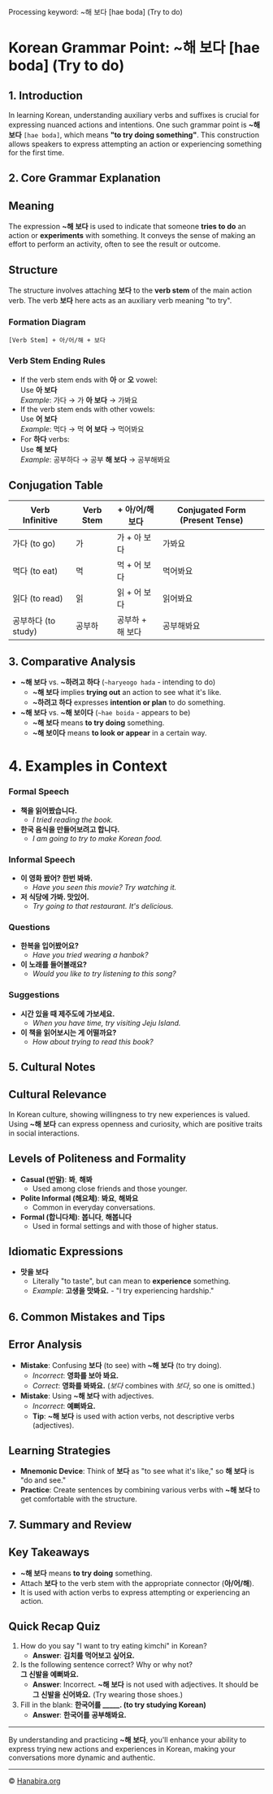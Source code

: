 Processing keyword: ~해 보다 [hae boda] (Try to do)
# Korean Grammar Point: ~해 보다 [hae boda] (Try to do)

## 1. Introduction
In learning Korean, understanding auxiliary verbs and suffixes is crucial for expressing nuanced actions and intentions. One such grammar point is **~해 보다** `[hae boda]`, which means **"to try doing something"**. This construction allows speakers to express attempting an action or experiencing something for the first time.

## 2. Core Grammar Explanation
## Meaning
The expression **~해 보다** is used to indicate that someone **tries to do** an action or **experiments** with something. It conveys the sense of making an effort to perform an activity, often to see the result or outcome.
## Structure
The structure involves attaching **보다** to the **verb stem** of the main action verb. The verb **보다** here acts as an auxiliary verb meaning "to try".
### Formation Diagram
```
[Verb Stem] + 아/어/해 + 보다
```
### Verb Stem Ending Rules
- If the verb stem ends with **아** or **오** vowel:   
  Use **아 보다**  
  _Example_: 가다 → 가 **아 보다** → 가봐요
- If the verb stem ends with other vowels:  
  Use **어 보다**  
  _Example_: 먹다 → 먹 **어 보다** → 먹어봐요
- For **하다** verbs:  
  Use **해 보다**  
  _Example_: 공부하다 → 공부 **해 보다** → 공부해봐요
## Conjugation Table
| Verb Infinitive | Verb Stem | + 아/어/해 보다 | Conjugated Form (Present Tense) |
|-----------------|------------|--------------|----------------------------|
| 가다 (to go)    | 가         | 가 + 아 보다  | 가봐요                     |
| 먹다 (to eat)   | 먹        | 먹 + 어 보다  | 먹어봐요                   |
| 읽다 (to read)  | 읽        | 읽 + 어 보다  | 읽어봐요                   |
| 공부하다 (to study) | 공부하 | 공부하 + 해 보다 | 공부해봐요                 |

## 3. Comparative Analysis
- **~해 보다** vs. **~하려고 하다** (`~haryeogo hada` - intending to do)
  - **~해 보다** implies **trying out** an action to see what it's like.
  - **~하려고 하다** expresses **intention or plan** to do something.
- **~해 보다** vs. **~해 보이다** (`~hae boida` - appears to be)
  - **~해 보다** means **to try doing** something.
  - **~해 보이다** means **to look or appear** in a certain way.
# 4. Examples in Context
### Formal Speech
- **책을 읽어봤습니다.**
  - _I tried reading the book._
- **한국 음식을 만들어보려고 합니다.**
  - _I am going to try to make Korean food._
### Informal Speech
- **이 영화 봤어? 한번 봐봐.**
  - _Have you seen this movie? Try watching it._
- **저 식당에 가봐. 맛있어.**
  - _Try going to that restaurant. It's delicious._
### Questions
- **한복을 입어봤어요?**
  - _Have you tried wearing a hanbok?_
- **이 노래를 들어볼래요?**
  - _Would you like to try listening to this song?_
### Suggestions
- **시간 있을 때 제주도에 가보세요.**
  - _When you have time, try visiting Jeju Island._
- **이 책을 읽어보시는 게 어떨까요?**
  - _How about trying to read this book?_

## 5. Cultural Notes
## Cultural Relevance
In Korean culture, showing willingness to try new experiences is valued. Using **~해 보다** can express openness and curiosity, which are positive traits in social interactions.
## Levels of Politeness and Formality
- **Casual (반말)**: **봐**, **해봐**
  - Used among close friends and those younger.
- **Polite Informal (해요체)**: **봐요**, **해봐요**
  - Common in everyday conversations.
- **Formal (합니다체)**: **봅니다**, **해봅니다**
  - Used in formal settings and with those of higher status.
## Idiomatic Expressions
- **맛을 보다**
  - Literally "to taste", but can mean to **experience** something.
  - _Example_: **고생을 맛봐요.** - "I try experiencing hardship."

## 6. Common Mistakes and Tips
## Error Analysis
- **Mistake**: Confusing **보다** (to see) with **~해 보다** (to try doing).
  - _Incorrect_: **영화를 보아 봐요.**
  - _Correct_: **영화를 봐봐요.** (_보다_ combines with _보다_, so one is omitted.)
- **Mistake**: Using **~해 보다** with adjectives.
  - _Incorrect_: **예뻐봐요.**
  - **Tip**: **~해 보다** is used with action verbs, not descriptive verbs (adjectives).
## Learning Strategies
- **Mnemonic Device**: Think of **보다** as "to see what it's like," so **해 보다** is "do and see."
- **Practice**: Create sentences by combining various verbs with **~해 보다** to get comfortable with the structure.

## 7. Summary and Review
## Key Takeaways
- **~해 보다** means **to try doing** something.
- Attach **보다** to the verb stem with the appropriate connector (**아/어/해**).
- It is used with action verbs to express attempting or experiencing an action.
## Quick Recap Quiz
1. How do you say "I want to try eating kimchi" in Korean?
   - **Answer**: **김치를 먹어보고 싶어요.**
2. Is the following sentence correct? Why or why not?  
   **그 신발을 예뻐봐요.**
   - **Answer**: Incorrect. **~해 보다** is not used with adjectives. It should be **그 신발을 신어봐요.** (Try wearing those shoes.)
3. Fill in the blank: **한국어를 _____. (to try studying Korean)**
   - **Answer**: **한국어를 공부해봐요.**

---
By understanding and practicing **~해 보다**, you'll enhance your ability to express trying new actions and experiences in Korean, making your conversations more dynamic and authentic.

---
© [Hanabira.org](https://hanabira.org)
